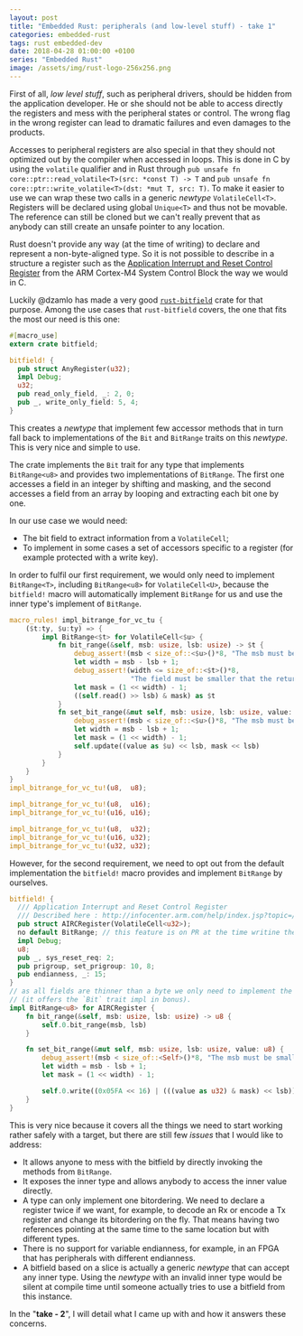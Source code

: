 ```yaml
---
layout: post
title: "Embedded Rust: peripherals (and low-level stuff) - take 1"
categories: embedded-rust
tags: rust embedded-dev
date: 2018-04-28 01:00:00 +0100
series: "Embedded Rust"
image: /assets/img/rust-logo-256x256.png
---
```

First of all, *low level stuff*, such as peripheral drivers, should be hidden from the application developer. He or she should not be able to access directly the registers and mess with the peripheral states or control. The wrong flag in the wrong register can lead to dramatic failures and even damages to the products.

Accesses to peripheral registers are also special in that they should not optimized out by the compiler when accessed in loops. This is done in C by using the `volatile` qualifier and in Rust through `pub unsafe fn core::ptr::read_volatile<T>(src: *const T) -> T` and `pub unsafe fn core::ptr::write_volatile<T>(dst: *mut T, src: T)`. To make it easier to use we can wrap these two calls in a generic *newtype* `VolatileCell<T>`.  Registers will be declared using global `Unique<T>` and thus not be movable. The reference can still be cloned but we can't really prevent that as anybody can still create an unsafe pointer to any location.

Rust doesn't provide any way (at the time of writing) to declare and represent a non-byte-aligned type. So it is not possible to describe in a structure a register such as the [Application Interrupt and Reset Control Register](http://infocenter.arm.com/help/index.jsp?topic=/com.arm.doc.dui0553a/CIHFDJCA.html) from the ARM Cortex-M4 System Control Block the way we would in C.

Luckily @dzamlo has made a very good [`rust-bitfield`](https://github.com/dzamlo/rust-bitfield) crate for that purpose. Among the use cases that `rust-bitfield` covers, the one that fits the most our need is this one:

```rust
#[macro_use]
extern crate bitfield;

bitfield! {
  pub struct AnyRegister(u32);
  impl Debug;
  u32;
  pub read_only_field, _: 2, 0;
  pub _, write_only_field: 5, 4;
}
```

This creates a *newtype* that implement few accessor methods that in turn fall back to implementations of the `Bit` and `BitRange` traits on this *newtype*. This is very nice and simple to use.

The crate implements the `Bit` trait for any type that implements `BitRange<u8>` and provides two implementations of `BitRange`. The first one accesses a field in an integer by shifting and masking, and the second accesses a field from an array by looping and extracting each bit one by one.

In our use case we would need:
- The bit field to extract information from a `VolatileCell`;
- To implement in some cases a set of accessors specific to a register (for example protected with a write key).

In order to fulfil our first requirement, we would only need to implement `BitRange<T>`, including `BitRange<u8>` for `VolatileCell<U>`, because the `bitfield!` macro will automatically implement `BitRange` for us and use the inner type's implement of `BitRange`.

```rust
macro_rules! impl_bitrange_for_vc_tu {
    ($t:ty, $u:ty) => {
        impl BitRange<$t> for VolatileCell<$u> {
            fn bit_range(&self, msb: usize, lsb: usize) -> $t {
                debug_assert!(msb < size_of::<$u>()*8, "The msb must be smaller than the cell size.");
                let width = msb - lsb + 1;
                debug_assert!(width <= size_of::<$t>()*8,
                              "The field must be smaller that the return type");
                let mask = (1 << width) - 1;
                ((self.read() >> lsb) & mask) as $t
            }
            fn set_bit_range(&mut self, msb: usize, lsb: usize, value: $t) {
                debug_assert!(msb < size_of::<$u>()*8, "The msb must be smaller than the cell size.");
                let width = msb - lsb + 1;
                let mask = (1 << width) - 1;
                self.update((value as $u) << lsb, mask << lsb)
            }
        }
    }
}
impl_bitrange_for_vc_tu!(u8,  u8);

impl_bitrange_for_vc_tu!(u8,  u16);
impl_bitrange_for_vc_tu!(u16, u16);

impl_bitrange_for_vc_tu!(u8,  u32);
impl_bitrange_for_vc_tu!(u16, u32);
impl_bitrange_for_vc_tu!(u32, u32);
```

However, for the second requirement, we need to opt out from the default implementation the `bitfield!` macro provides and implement `BitRange` by ourselves.
```rust
bitfield! {
  /// Application Interrupt and Reset Control Register
  /// Described here : http://infocenter.arm.com/help/index.jsp?topic=/com.arm.doc.dui0553a/CIHFDJCA.html
  pub struct AIRCRegister(VolatileCell<u32>);
  no default BitRange; // this feature is on PR at the time writine these lines.
  impl Debug;
  u8;
  pub _, sys_reset_req: 2;
  pub prigroup, set_prigroup: 10, 8;
  pub endianness, _: 15;
}
// as all fields are thinner than a byte we only need to implement the u8 version
// (it offers the `Bit` trait impl in bonus).
impl BitRange<u8> for AIRCRegister {
    fn bit_range(&self, msb: usize, lsb: usize) -> u8 {
        self.0.bit_range(msb, lsb)
    }

    fn set_bit_range(&mut self, msb: usize, lsb: usize, value: u8) {
        debug_assert!(msb < size_of::<Self>()*8, "The msb must be smaller than the cell size.");
        let width = msb - lsb + 1;
        let mask = (1 << width) - 1;

        self.0.write((0x05FA << 16) | (((value as u32) & mask) << lsb));
    }
}
```

This is very nice because it covers all the things we need to start working rather safely with a target, but there are still few *issues* that I would like to address:
- It allows anyone to mess with the bitfield by directly invoking the methods from `BitRange`.
- It exposes the inner type and allows anybody to access the inner value directly.
- A type can only implement one bitordering. We need to declare a register twice if we want, for example, to decode an Rx or encode a Tx register and change its bitordering on the fly. That means having two references pointing at the same time to the same location but with different types.
- There is no support for variable endianness, for example, in an FPGA that has peripherals with different endianness.
- A bitfield based on a slice is actually a generic *newtype* that can accept any inner type. Using the *newtype* with an invalid inner type would be silent at compile time until someone actually tries to use a bitfield from this instance.

In the "**take - 2**", I will detail what I came up with and how it answers these concerns.
